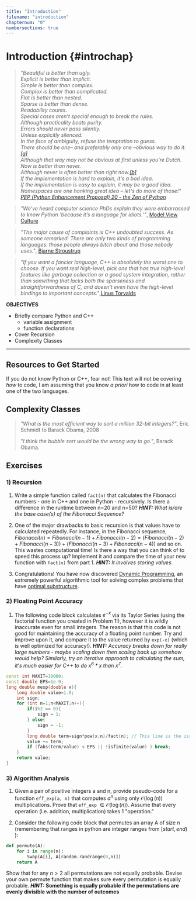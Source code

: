 ```yaml
---
title: "Introduction"
filename: "introduction"
chapternum: "0"
numbersections: true
---
```


# Introduction {#introchap}

>_"Beautiful is better than ugly.  
Explicit is better than implicit.  
Simple is better than complex.  
Complex is better than complicated.  
Flat is better than nested.  
Sparse is better than dense.  
Readability counts.  
Special cases aren't special enough to break the rules.  
Although practicality beats purity.  
Errors should never pass silently.  
Unless explicitly silenced.  
In the face of ambiguity, refuse the temptation to guess.  
There should be one– and preferably only one –obvious way to do it.[[a]](https://en.wikipedia.org/wiki/Zen_of_Python#cite_note-7)  
Although that way may not be obvious at first unless you're Dutch.  
Now is better than never.  
Although never is often better than right now.[[b]](https://en.wikipedia.org/wiki/Zen_of_Python#cite_note-8)  
If the implementation is hard to explain, it's a bad idea.  
If the implementation is easy to explain, it may be a good idea.  
Namespaces are one honking great idea – let's do more of those!"_  
[*PEP (Python Enhancement Proposal) 20 - the Zen of Python*](https://peps.python.org/pep-0020/) 


>_"We’ve heard computer science PhDs explain they were embarrassed to know Python 'because it’s a language for idiots.'"_, [Model View Culture](https://modelviewculture.com/pieces/c-is-manly-python-is-for-n00bs-how-false-stereotypes-turn-into-technical-truths)


>_"The major cause of complaints is C++ undoubted success. As someone remarked: There are only two kinds of programming languages: those people always bitch about and those nobody uses."_, [Bjarne Stroustrup](https://en.wikipedia.org/wiki/Bjarne_Stroustrup)

>_"If you want a fancier language, C++ is absolutely the worst one to choose. If you want real high-level, pick one that has true high-level features like garbage collection or a good system integration, rather than something that lacks both the sparseness and straightforwardness of C, and doesn't even have the high-level bindings to important concepts."_,[Linus Torvalds](https://en.wikipedia.org/wiki/Linus_Torvalds)


**OBJECTIVES**

* Briefly compare Python and C++
	* variable assignment
	* function declarations
* Cover Recursion
* Complexity Classes
---

## Resources to Get Started

If you do not know Python or C++, fear not! This text will not be covering *how* to code, I am assuming that you know *a priori* how to code in at least one of the two languages.


## Complexity Classes

>_"What is the most efficient way to sort a million 32-bit integers?"_, Eric Schmidt to Barack Obama, 2008
>
>_"I think the bubble sort would be the wrong way to go."_, Barack Obama.

## Exercises

### 1) Recursion

1. Write a simple function called `fact(n)` that calculates the Fibonacci numbers - one in C++ and one in Python - recursively. Is there a difference in the runtime between n=20 and n=50? ***HINT:** What is/are the base case(s) of the Fibonacci Sequence?*
	 
2. One of the major drawbacks to basic recursion is that values have to calculated repeatedly. For instance, in the Fibonacci sequence, $Fibonacci(n) = Fibonacci(n-1) + Fibonacci(n-2)= (Fibonacci(n-2) + Fibonacci(n-3)) + (Fibonacci(n-3) + Fibonacci(n-4))$ and so on. This wastes computational time! Is there a way that you can think of to speed this process up? Implement it and compare the time of your new function with `fact(n)` from part 1. ***HINT:** It involves storing values.*
	 
3. Congratulations! You have now discovered [Dynamic Programming](https://en.wikipedia.org/wiki/Dynamic_programming), an extremely powerful algorithmic tool for solving complex problems that have [optimal substructure](https://en.wikipedia.org/wiki/Optimal_substructure).

### 2) Floating Point Accuracy

1. The following code block calculates $e^{-x}$ via its Taylor Series (using the factorial function you created in Problem 1!), however it is wildly inaccurate even for small integers. The reason is that this code is not good for maintaining the accuracy of a floating point number. Try and improve upon it, and compare it to the value returned by `exp(-x)` (which is well optimized for accuracy!). ***HINT:** Accuracy breaks down for really large numbers - maybe scaling down then scaling back up somehow would help? Similarly, try an iterative approach to calculating the sum, it's much easier for C++ to do $x^6*x$ than $x^7$.*

```cpp
const int MAXIT=10000;
const double EPS=1e-9;
long double mexp(double x){
    long double value=1.0;
    int sign;
    for (int n=1;n<MAXIT;n++){
        if(i%2 == 0){
            sign = 1;
        } else{
            sign = -1;
        }
        long double term=sign*pow(x,n)/fact(n); // This line is the issue!
        value += term;
        if (fabs(term/value) < EPS || !isfinite(value) ) break;
    }
    return value;
}
```

### 3) Algorithm Analysis
1. Given a pair of positive integers a and n, provide pseudo-code for a function `eff_exp(a, n)` that computes $a^n$ using only $\mathcal{O}(\log(n))$ multiplications. Prove that `eff_exp` $\in \mathcal{O}(\log(n))$. Assume that every operation (i.e. addition, multiplication) takes 1 "operation."
	 
2. Consider the following code block that permutes an array A of size n (remembering that ranges in python are integer ranges from $[start, end)$ ):
```python
def permute(A):
    for i in range(n):
        Swap(A[i], A[random.randrange(0,n)])
    return A
```
Show that for any $n > 2$ all permutations are not equally probable. Devise your own permute function that makes sure every permutation is equally probable. ***HINT:* Something is equally probable if the permutations are evenly divisible with the number of outcomes**